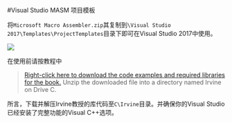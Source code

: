 #Visual Studio MASM 项目模板

将`Microsoft Macro Assembler.zip`其复制到`\Visual Studio 2017\Templates\ProjectTemplates`目录下即可在Visual Studio 2017中使用。

![](https://github.com/lyc0930/MASM-Labs/blob/master/Template/Project.png)

在使用前请按教程中

>  [Right-click here to download the code examples and required libraries for the book.](http://kipirvine.com/asm/gettingStartedVS2017/Irvine.zip) Unzip the downloaded file into a directory named Irvine on Drive C.
>

所言，下载并解压Irvine教授的库代码至`C\Irvine`目录。并确保你的Visual Studio已经安装了完整功能的Visual C++选项。